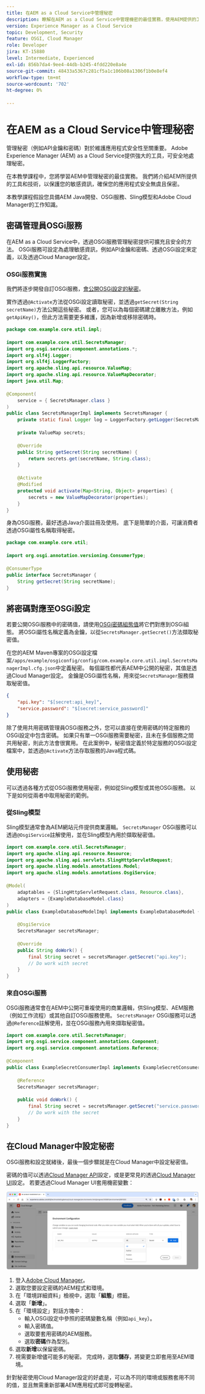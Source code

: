 ```yaml
---
title: 在AEM as a Cloud Service中管理秘密
description: 瞭解在AEM as a Cloud Service中管理機密的最佳實務，使用AEM提供的工具和技術來保護您的敏感資訊，確保您的應用程式安全保密。
version: Experience Manager as a Cloud Service
topic: Development, Security
feature: OSGI, Cloud Manager
role: Developer
jira: KT-15880
level: Intermediate, Experienced
exl-id: 856b7da4-9ee4-44db-b245-4fdd220e8a4e
source-git-commit: 48433a5367c281cf5a1c106b08a1306f1b0e8ef4
workflow-type: tm+mt
source-wordcount: '702'
ht-degree: 0%

---
```


# 在AEM as a Cloud Service中管理秘密

管理秘密（例如API金鑰和密碼）對於維護應用程式安全性至關重要。 Adobe Experience Manager (AEM) as a Cloud Service提供強大的工具，可安全地處理秘密。

在本教學課程中，您將學習AEM中管理秘密的最佳實務。 我們將介紹AEM所提供的工具和技術，以保護您的敏感資訊，確保您的應用程式安全無虞且保密。

本教學課程假設您具備AEM Java開發、OSGi服務、Sling模型和Adobe Cloud Manager的工作知識。

## 密碼管理員OSGi服務

在AEM as a Cloud Service中，透過OSGi服務管理秘密提供可擴充且安全的方法。 OSGi服務可設定為處理敏感資訊，例如API金鑰和密碼、透過OSGi設定來定義，以及透過Cloud Manager設定。

### OSGi服務實施

我們將逐步開發自訂OSGi服務，[會公開OSGi設定的秘密](https://experienceleague.adobe.com/zh-hant/docs/experience-manager-cloud-service/content/implementing/deploying/configuring-osgi#secret-configuration-values)。

實作透過`@Activate`方法從OSGi設定讀取秘密，並透過`getSecret(String secretName)`方法公開這些秘密。 或者，您可以為每個密碼建立離散方法，例如`getApiKey()`，但此方法需要更多維護，因為新增或移除密碼時。

```java
package com.example.core.util.impl;

import com.example.core.util.SecretsManager;
import org.osgi.service.component.annotations.*;
import org.slf4j.Logger;
import org.slf4j.LoggerFactory;
import org.apache.sling.api.resource.ValueMap;
import org.apache.sling.api.resource.ValueMapDecorator;
import java.util.Map;

@Component(
    service = { SecretsManager.class }
)
public class SecretsManagerImpl implements SecretsManager {
    private static final Logger log = LoggerFactory.getLogger(SecretsManagerImpl.class);
 
    private ValueMap secrets;

    @Override
    public String getSecret(String secretName) {
        return secrets.get(secretName, String.class);
    }

    @Activate
    @Modified
    protected void activate(Map<String, Object> properties) {
        secrets = new ValueMapDecorator(properties);
    }
}
```

身為OSGi服務，最好透過Java介面註冊及使用。 底下是簡單的介面，可讓消費者透過OSGi屬性名稱取得秘密。

```java
package com.example.core.util;

import org.osgi.annotation.versioning.ConsumerType;

@ConsumerType
public interface SecretsManager {
    String getSecret(String secretName);
}
```

## 將密碼對應至OSGi設定

若要公開OSGi服務中的密碼值，請使用[OSGi密碼組態值](https://experienceleague.adobe.com/zh-hant/docs/experience-manager-cloud-service/content/implementing/deploying/configuring-osgi#secret-configuration-values)將它們對應到OSGi組態。 將OSGi屬性名稱定義為金鑰，以從`SecretsManager.getSecret()`方法擷取秘密值。

在您的AEM Maven專案的OSGi設定檔案`/apps/example/osgiconfig/config/com.example.core.util.impl.SecretsManagerImpl.cfg.json`中定義秘密。 每個屬性都代表AEM中公開的秘密，其值是透過Cloud Manager設定。 金鑰是OSGi屬性名稱，用來從`SecretsManager`服務擷取秘密值。

```json
{
    "api.key": "$[secret:api_key]",
    "service.password": "$[secret:service_password]"
}
```

除了使用共用密碼管理員OSGi服務之外，您可以直接在使用密碼的特定服務的OSGi設定中包含密碼。 如果只有單一OSGi服務需要秘密，且未在多個服務之間共用秘密，則此方法會很實用。 在此案例中，秘密值定義於特定服務的OSGi設定檔案中，並透過`@Activate`方法存取服務的Java程式碼。

## 使用秘密

可以透過各種方式從OSGi服務使用秘密，例如從Sling模型或其他OSGi服務。 以下是如何從兩者中取用秘密的範例。

### 從Sling模型

Sling模型通常會為AEM網站元件提供商業邏輯。 `SecretsManager` OSGi服務可以透過`@OsgiService`註解使用，並在Sling模型內用於擷取秘密值。

```java
import com.example.core.util.SecretsManager;
import org.apache.sling.api.resource.Resource;
import org.apache.sling.api.servlets.SlingHttpServletRequest;
import org.apache.sling.models.annotations.Model;
import org.apache.sling.models.annotations.OsgiService;

@Model(
    adaptables = {SlingHttpServletRequest.class, Resource.class},
    adapters = {ExampleDatabaseModel.class}
)
public class ExampleDatabaseModelImpl implements ExampleDatabaseModel {

    @OsgiService
    SecretsManager secretsManager;

    @Override 
    public String doWork() {
        final String secret = secretsManager.getSecret("api.key");
        // Do work with secret
    }
}
```

### 來自OSGi服務

OSGi服務通常會在AEM中公開可重複使用的商業邏輯，供Sling模型、AEM服務（例如工作流程）或其他自訂OSGi服務使用。 `SecretsManager` OSGi服務可以透過`@Reference`註解使用，並在OSGi服務內用來擷取秘密值。

```java
import com.example.core.util.SecretsManager;
import org.osgi.service.component.annotations.Component;
import org.osgi.service.component.annotations.Reference;

@Component
public class ExampleSecretConsumerImpl implements ExampleSecretConsumer {

    @Reference
    SecretsManager secretsManager;

    public void doWork() {
        final String secret = secretsManager.getSecret("service.password");
        // Do work with the secret
    }
}
```

## 在Cloud Manager中設定秘密

OSGi服務和設定就緒後，最後一個步驟就是在Cloud Manager中設定秘密值。

密碼的值可以透過[Cloud Manager API](https://developer.adobe.com/experience-cloud/cloud-manager/reference/api/#tag/Variables)設定，或是更常見的透過[Cloud Manager UI](https://experienceleague.adobe.com/zh-hant/docs/experience-manager-cloud-service/content/implementing/using-cloud-manager/environment-variables#overview)設定。 若要透過Cloud Manager UI套用機密變數：

![Cloud Manager密碼設定](./assets/secrets/cloudmanager-configuration.png)

1. 登入[Adobe Cloud Manager](https://my.cloudmanager.adobe.com)。
1. 選取您要設定密碼的AEM程式和環境。
1. 在「環境詳細資料」檢視中，選取「**組態**」標籤。
1. 選取「**新增**」。
1. 在「環境設定」對話方塊中：
   - 輸入OSGi設定中參照的密碼變數名稱（例如`api_key`）。
   - 輸入密碼值。
   - 選取要套用密碼的AEM服務。
   - 選取&#x200B;**密碼**&#x200B;作為型別。
1. 選取&#x200B;**新增**&#x200B;以保留密碼。
1. 視需要新增儘可能多的秘密。 完成時，選取&#x200B;**儲存**，將變更立即套用至AEM環境。

針對秘密使用Cloud Manager設定的好處是，可以為不同的環境或服務套用不同的值，並且無需重新部署AEM應用程式即可旋轉秘密。
